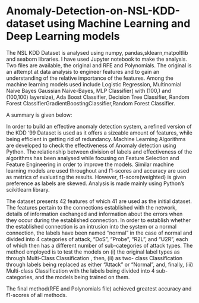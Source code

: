 # Anomaly-Detection-on-NSL-KDD-dataset using Machine Learning and Deep Learning models

The NSL KDD Dataset is analysed using numpy, pandas,sklearn,matpoltlib and seaborn libraries. 
I have used Jupyter notebook to make the analysis.
Two files are available, the original and RFE and Polynomials. 
The original is an attempt at data analysis to engineer features and to gain an understanding of the relative importance of the features.
Among the machine learning models used include Logistic Regression,  Multinomial Naive Bayes Gaussian Naive-Bayes, MLP Classifier( with (100,)  and (100,100) layersize), Ada Boost Classifier,  Decision Tree Classifier, Random Forest ClassifierGradientBoostingClassifier,Random Forest Classifier.

A summary is given below:

In order to build an effective anomaly detection system, a refined version of the KDD ‘99 Dataset is used as it offers a sizeable amount of features, while being efficient in getting rid of redundancy.
Machine Learning Algorithms are developed to check the effectiveness of Anomaly detection using Python. The relationship between division of labels and effectiveness of the algorithms has been analysed while focusing on Feature Selection and Feature Engineering in order to improve the models. Similar machine learning models are used throughout and f1-scores and accuracy are used as metrics of evaluating the results. However, f1-score(weighted) is given preference as labels are skewed. Analysis is made mainly using Python’s scikitlearn library.

The dataset presents 42 features of which 41 are used as the initial dataset. The features pertain to the connections established with the network, details of information exchanged and information about the errors when they occur during the established connection. In order to establish whether the established connection is an intrusion into the system or a normal connection, the labels have been named “normal” in the case of normal and divided into 4 categories of attack, “DoS”, “Probe”, “R2L”, and “U2R”, each of which then has a different number of sub-categories of attack types.  The method employed is to test the models on (i) the original label types as through Multi-Class Classification , then, (ii) as two- class Classification through labels being replaced as either “Attack” or “Normal”, and, finally, (iii) Multi-class Classification with the labels being divided into 4 sub-categories, and the models being trained on them.

The final method(RFE and Polynomials file) achieved greatest accuracy and f1-scores of all methods.
